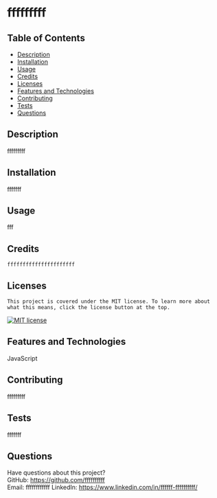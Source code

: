 
  # fffffffff
  
  ## Table of Contents
   * [Description](#description)
   * [Installation](#installation)
   * [Usage](#usage)
   * [Credits](#credits)
   * [Licenses](#licenses)
   * [Features and Technologies](#features)
   * [Contributing](#contributing)
   * [Tests](#tests)
   * [Questions](#questions)

  ## Description
   fffffffff
  ## Installation
   fffffff
  ## Usage
   fff
  ## Credits
    ffffffffffffffffffffff
    
  ## Licenses
    This project is covered under the MIT license. To learn more about what this means, click the license button at the top.
   [![MIT license](https://img.shields.io/badge/License-MIT-blue.svg)](https://lbesson.mit-license.org/)
  ## Features and Technologies
   JavaScript
  ## Contributing
   fffffffff
  ## Tests
   fffffff
  ## Questions
   Have questions about this project?  
   GitHub: https://github.com/ffffffffff  
   Email: ffffffffffff
   LinkedIn: https://www.linkedin.com/in/ffffff-ffffffffff/
